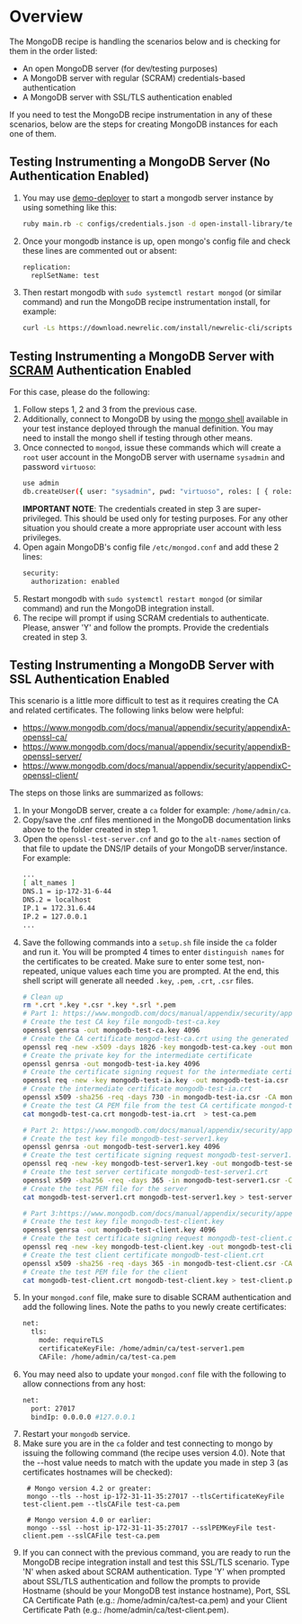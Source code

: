 # Overview

The MongoDB recipe is handling the scenarios below and is checking for them in the order listed:

- An open MongoDB server (for dev/testing purposes)
- A MongoDB server with regular (SCRAM) credentials-based authentication
- A MongoDB server with SSL/TLS authentication enabled

If you need to test the MongoDB recipe instrumentation in any of these scenarios, below are the steps for creating MongoDB instances for each one of them.

## Testing Instrumenting a MongoDB Server (No Authentication Enabled)

1. You may use [demo-deployer](https://github.com/newrelic/demo-deployer) to start a mongodb server instance by using something like this:
    ```sh
    ruby main.rb -c configs/credentials.json -d open-install-library/test/manual/definitions/ohi/linux/mongodb-debian.json
    ```

2. Once your mongodb instance is up, open mongo's config file and check these lines are commented out or absent:
    ```sh
    replication:
      replSetName: test
    ```

3. Then restart mongodb with `sudo systemctl restart mongod` (or similar command) and run the MongoDB recipe instrumentation install, for example:
    ```sh
    curl -Ls https://download.newrelic.com/install/newrelic-cli/scripts/install.sh | bash && sudo NEW_RELIC_API_KEY=<API_KEY> NEW_RELIC_ACCOUNT_ID=<ACCOUNT_ID> NEW_RELIC_REGION=<REGION> /usr/local/bin/newrelic install -n mongodb-open-source-integration

    ```

## Testing Instrumenting a MongoDB Server with [SCRAM](https://www.mongodb.com/docs/manual/core/security-scram/) Authentication Enabled

For this case, please do the following:

1. Follow steps 1, 2 and 3 from the previous case.
2. Additionally, connect to MongoDB by using the [mongo shell](https://www.mongodb.com/products/shell) available in your test instance deployed through the manual definition. You may need to install the mongo shell if testing through other means.
3. Once connected to `mongod`, issue these commands which will create a `root` user account in the MongoDB server with username `sysadmin` and password `virtuoso`:
    ```sh
    use admin
    db.createUser({ user: "sysadmin", pwd: "virtuoso", roles: [ { role: "root", db: "admin" }, { role: "userAdminAnyDatabase", db: "admin" } ] })
    ```
    **IMPORTANT NOTE**: The credentials created in step 3 are super-privileged. This should be used only for testing purposes. For any other situation you should create a more appropriate user account with less privileges.
4. Open again MongoDB's config file `/etc/mongod.conf` and add these 2 lines:
    ```sh
    security:
      authorization: enabled
    ```
5. Restart mongodb with `sudo systemctl restart mongod` (or similar command) and run the MongoDB integration install.
6. The recipe will prompt if using SCRAM credentials to authenticate. Please, answer 'Y' and follow the prompts. Provide the credentials created in step 3.

## Testing Instrumenting a MongoDB Server with SSL Authentication Enabled

This scenario is a little more difficult to test as it requires creating the CA and related certificates. The following links below were helpful: 

- https://www.mongodb.com/docs/manual/appendix/security/appendixA-openssl-ca/
- https://www.mongodb.com/docs/manual/appendix/security/appendixB-openssl-server/
- https://www.mongodb.com/docs/manual/appendix/security/appendixC-openssl-client/

The steps on those links are summarized as follows:

1. In your MongoDB server, create a `ca` folder for example: `/home/admin/ca`.
2. Copy/save the .cnf files mentioned in the MongoDB documentation links above to the folder created in step 1.
3. Open the `openssl-test-server.cnf` and go to the `alt-names` section of that file to update the DNS/IP details of your MongoDB server/instance. For example:
    ```sh
    ...
    [ alt_names ]
    DNS.1 = ip-172-31-6-44
    DNS.2 = localhost
    IP.1 = 172.31.6.44
    IP.2 = 127.0.0.1  
    ...
    ```
4. Save the following commands into a `setup.sh` file inside the `ca` folder and run it. You will be prompted 4 times to enter `distinguish names` for the certificates to be created. Make sure to enter some test, non-repeated, unique values each time you are prompted. At the end, this shell script will generate all needed `.key`, `.pem`, `.crt`, `.csr` files.
    ```sh
    # Clean up
    rm *.crt *.key *.csr *.key *.srl *.pem
    # Part 1: https://www.mongodb.com/docs/manual/appendix/security/appendixA-openssl-ca/
    # Create the test CA key file mongodb-test-ca.key
    openssl genrsa -out mongodb-test-ca.key 4096
    # Create the CA certificate mongod-test-ca.crt using the generated key file
    openssl req -new -x509 -days 1826 -key mongodb-test-ca.key -out mongodb-test-ca.crt -config openssl-test-ca.cnf
    # Create the private key for the intermediate certificate
    openssl genrsa -out mongodb-test-ia.key 4096
    # Create the certificate signing request for the intermediate certificate
    openssl req -new -key mongodb-test-ia.key -out mongodb-test-ia.csr -config openssl-test-ca.cnf
    # Create the intermediate certificate mongodb-test-ia.crt 
    openssl x509 -sha256 -req -days 730 -in mongodb-test-ia.csr -CA mongodb-test-ca.crt -CAkey mongodb-test-ca.key -set_serial 01 -out mongodb-test-ia.crt -extfile openssl-test-ca.cnf -extensions v3_ca
    # Create the test CA PEM file from the test CA certificate mongod-test-ca.crt and test intermediate certificate mongodb-test-ia.crt
    cat mongodb-test-ca.crt mongodb-test-ia.crt  > test-ca.pem

    # Part 2: https://www.mongodb.com/docs/manual/appendix/security/appendixB-openssl-server/
    # Create the test key file mongodb-test-server1.key
    openssl genrsa -out mongodb-test-server1.key 4096
    # Create the test certificate signing request mongodb-test-server1.csr
    openssl req -new -key mongodb-test-server1.key -out mongodb-test-server1.csr -config openssl-test-server.cnf
    # Create the test server certificate mongodb-test-server1.crt
    openssl x509 -sha256 -req -days 365 -in mongodb-test-server1.csr -CA mongodb-test-ia.crt -CAkey mongodb-test-ia.key -CAcreateserial -out mongodb-test-server1.crt -extfile openssl-test-server.cnf -extensions v3_req
    # Create the test PEM file for the server
    cat mongodb-test-server1.crt mongodb-test-server1.key > test-server1.pem

    # Part 3:https://www.mongodb.com/docs/manual/appendix/security/appendixC-openssl-client/
    # Create the test key file mongodb-test-client.key
    openssl genrsa -out mongodb-test-client.key 4096
    # Create the test certificate signing request mongodb-test-client.csr
    openssl req -new -key mongodb-test-client.key -out mongodb-test-client.csr -config openssl-test-client.cnf
    # Create the test client certificate mongodb-test-client.crt
    openssl x509 -sha256 -req -days 365 -in mongodb-test-client.csr -CA mongodb-test-ia.crt -CAkey mongodb-test-ia.key -CAcreateserial -out mongodb-test-client.crt -extfile openssl-test-client.cnf -extensions v3_req
    # Create the test PEM file for the client
    cat mongodb-test-client.crt mongodb-test-client.key > test-client.pem
    ```
5. In your `mongod.conf` file, make sure to disable SCRAM authentication and add the following lines. Note the paths to you newly create certificates:
    ```sh
    net:
      tls:
        mode: requireTLS
        certificateKeyFile: /home/admin/ca/test-server1.pem
        CAFile: /home/admin/ca/test-ca.pem
    ```
6. You may need also to update your `mongod.conf` file with the following to allow connections from any host:
    ```sh
    net:
      port: 27017
      bindIp: 0.0.0.0 #127.0.0.1
    ```
7. Restart your `mongodb` service.
8. Make sure you are in the `ca` folder and test connecting to mongo by issuing the following command (the recipe uses version 4.0). Note that the --host value needs to match with the update you made in step 3 (as certificates hostnames will be checked):
   ```ssh
    # Mongo version 4.2 or greater:
    mongo --tls --host ip-172-31-11-35:27017 --tlsCertificateKeyFile test-client.pem --tlsCAFile test-ca.pem

    # Mongo version 4.0 or earlier:
    mongo --ssl --host ip-172-31-11-35:27017 --sslPEMKeyFile test-client.pem --sslCAFile test-ca.pem
   ```
9. If you can connect with the previous command, you are ready to run the MongoDB recipe integration install and test this SSL/TLS scenario. Type 'N' when asked about SCRAM authentication. Type 'Y' when prompted about SSL/TLS authentication and follow the prompts to provide Hostname (should be your MongoDB test instance hostname), Port, SSL CA Certificate Path (e.g.: /home/admin/ca/test-ca.pem) and your Client Certificate Path (e.g.: /home/admin/ca/test-client.pem). 